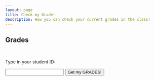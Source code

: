 ```yaml
---
layout: page
title: Check my Grade!
description: How you can check your current grades in the class!
---
```


## Grades

<br>
<p>Type in your student ID:</p>
<input type="text" id="myInput">
<button onclick="displayValue()">Get my GRADES!</button>

<script>
  function displayValue() {
    const inputValue = document.getElementById("myInput").value;
    document.getElementById("output").textContent = inputValue;

    const grades = {
	    "123": {
			"HWs": {
	      		"HW0": "100%",
	    		"HW1": "50%"  			
			},
			"Labs" : {
	      		"Lab 0": "100%",
	    		"Lab 1": "50%"  
			}
		}
	};

    console.log(grades[inputValue]);
    document.getElementById("output").textContent = JSON.stringify(grades[inputValue]); 
  }
</script>

<p id="output"></p>